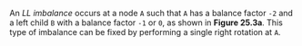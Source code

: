 An _LL imbalance_ occurs at a node `A` such that `A` has a balance factor `-2` and a left child `B` with a balance factor `-1` or `0`, as shown in **Figure 25.3a**. This type of imbalance can be fixed by performing a single right rotation at `A`.